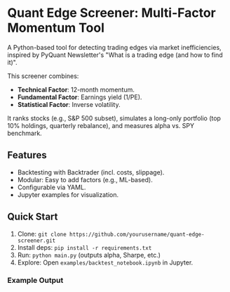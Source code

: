 # Quant Edge Screener: Multi-Factor Momentum Tool

A Python-based tool for detecting trading edges via market inefficiencies, inspired by PyQuant Newsletter's "What is a trading edge (and how to find it)". 

This screener combines:
- **Technical Factor**: 12-month momentum.
- **Fundamental Factor**: Earnings yield (1/PE).
- **Statistical Factor**: Inverse volatility.

It ranks stocks (e.g., S&P 500 subset), simulates a long-only portfolio (top 10% holdings, quarterly rebalance), and measures alpha vs. SPY benchmark.

## Features
- Backtesting with Backtrader (incl. costs, slippage).
- Modular: Easy to add factors (e.g., ML-based).
- Configurable via YAML.
- Jupyter examples for visualization.

## Quick Start
1. Clone: `git clone https://github.com/yourusername/quant-edge-screener.git`
2. Install deps: `pip install -r requirements.txt`
3. Run: `python main.py` (outputs alpha, Sharpe, etc.)
4. Explore: Open `examples/backtest_notebook.ipynb` in Jupyter.

### Example Output
